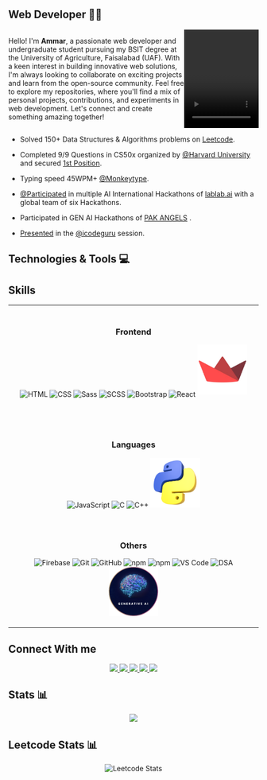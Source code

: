 ## Web Developer 👨‍💻

<div style="display:flex; justify-content: space-evenly;">
    <p style="width:75%">
        Hello! I'm <b>Ammar</b>, a passionate web developer and undergraduate student pursuing my BSIT degree at the University of Agriculture, Faisalabad (UAF). With a keen interest in building innovative web solutions, I'm always looking to collaborate on exciting projects and learn from the open-source community. Feel free to explore my repositories, where you'll find a mix of personal projects, contributions, and experiments in web development. Let's connect and create something amazing together!
    </p>
      <video src="./Assets/ammarGif.mp4" autoplay loop muted playsinline style="width:150px">
        Your browser does not support the video tag.
      </video>
</div>

- Solved 150+ Data Structures & Algorithms problems on [Leetcode](https://leetcode.com/iammar911/).

- Completed 9/9 Questions in CS50x organized by [@Harvard University](https://www.harvard.edu/) and secured [1st Position](https://www.linkedin.com/posts/ch-ammar-a1115527b_cs50x-puzzleday-harvard-activity-7185500165296857088-B8RA?utm_source=share&utm_medium=member_desktop).

- Typing speed 45WPM+ [@Monkeytype](https://monkeytype.com/profile/iammar99/).

- [@Participated](https://lablab.ai/u/@iammar) in multiple AI International Hackathons of [lablab.ai](https://lablab.ai/) with a global team of six Hackathons.

- Participated in GEN AI  Hackathons of [PAK ANGELS](https://www.pakangels.com/) .

- [Presented](https://www.linkedin.com/posts/ch-ammar-a1115527b_icodeguru-leetcode-validparenthesesstring-activity-7204806350973927424-VUPf?utm_source=share&utm_medium=member_desktop) in the [@icodeguru](https://icodeguru.weebly.com/) session.




## Technologies & Tools 💻

## Skills

<table style="width: 100%; border-collapse: collapse;" align="center">
  <tr>
    <td style="text-align: center; padding: 20px;">
      <h3>Frontend</h3>
      <img src="./Assets/html.png" title="HTML" alt="HTML" style="width: 100px;">
      <img src="./Assets/css.png" title="CSS" alt="CSS" style="width: 100px;">
      <img src="./Assets/sass.png" title="Sass" alt="Sass" style="width: 100px;">
      <img src="./Assets/scss.png" title="SCSS" alt="SCSS" style="width: 100px;margin-bottom:20px;">
      <img src="./Assets/bootstrap.png" title="Bootstrap" alt="Bootstrap" style="width: 100px;margin-bottom:20px;">
      <img src="./Assets/react.png" title="React" alt="React" style="width: 70px;margin-bottom:20px;">
      <img src="./Assets/streamlit.png" title="Streamlit" alt="Streamlit" style="width: 100px;margin-bottom:5px;">
    </td>
  </tr>
  <tr>
    <td style="text-align: center; padding: 20px;">
      <h3>Languages</h3>
      <img src="./Assets/js.png" alt="JavaScript" title="JavaScript" style="width: 100px;">
      <img src="./Assets/c.png" alt="C" title="C" style="width: 100px;">
      <img src="./Assets/c_plus.png" alt="C++" title="C++" style="width: 100px;">
      <img src="./Assets/python.png" alt="Python" title="Python" style="width: 100px;">
    </td>
  </tr>
  <tr>
    <td style="text-align: center; padding: 20px;">
      <h3>Others</h3>
      <img src="./Assets/firebase.png" alt="Firebase" title="Firebase" style="width: 70px;">
      <img src="./Assets/git.png" alt="Git" title="Git" style="width: 100px;">
      <img src="./Assets/github.png" alt="GitHub" title="GitHub" style="width: 100px;">
      <img src="./Assets/npm.png" alt="npm" title="npm" style="width: 100px;">
      <img src="./Assets/surge.png" alt="npm" title="npm" style="width: 100px;">
      <img src="./Assets/vs_code.png" alt="VS Code" title="VS Code" style="width: 70px;">
      <img src="./Assets/dsa.png" alt="DSA"  title="DSA" style="width: 100px;">
      <img src="./Assets/genAI.png" alt="gen AI"  title="DSA" style="width: 100px;">
    </td>
  </tr>
</table>



## Connect With me

<div align="center">
    <a href="http://ch-ammar.vercel.app/" target="_blank">
        <img src="https://img.shields.io/badge/ammar.com-023e8a?style=flat&logo=Google-Chrome&logoColor=white   ">
    </a>
    <a href="https://www.linkedin.com/in/ch-ammar-a1115527b/" target="_blank">
        <img src="https://img.shields.io/badge/Ch Ammar-0077B5?style=flat&logo=Linkedin&logoColor=white   ">
    </a>
    <a href="mailto:ammarbashaar99@gmail.com" target="_blank">
        <img src="https://img.shields.io/badge/ammarbashaar99@gmail.com-666666?style=flat&logo=Gmail&logoColor=white   ">
    </a>
    <a href="https://leetcode.com/iammar911/" target="_blank">
        <img src="https://img.shields.io/badge/iammar911-FFA116?style=flat&logo=Leetcode&logoColor=white   ">
    </a>
    <a href="https://discord.com/users/1244256116263620633" target="_blank">
        <img src="https://img.shields.io/badge/ammar-4361ee?style=flat&logo=Discord&logoColor=white   ">
    </a>
</div>


## Stats 📊

<div align="center">
    <img src="https://github-readme-stats.vercel.app/api/top-langs/?username=iammar99&hide_progress=false">
</div>


## Leetcode Stats 📊

<div align="center">

 ![Leetcode Stats](https://leetcard.jacoblin.cool/iammar911?ext=heatmap)
  
</div>
